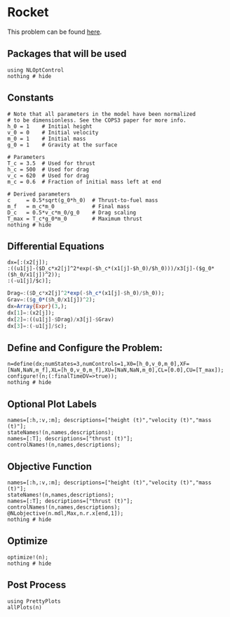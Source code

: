 # Rocket

This problem can be found [here](https://github.com/JuliaOpt/juliaopt-notebooks/blob/master/notebooks/JuMP-Rocket.ipynb).

## Packages that will be used
```@example Rocket
using NLOptControl
nothing # hide
```

## Constants
```@example Rocket
# Note that all parameters in the model have been normalized
# to be dimensionless. See the COPS3 paper for more info.
h_0 = 1    # Initial height
v_0 = 0    # Initial velocity
m_0 = 1    # Initial mass
g_0 = 1    # Gravity at the surface

# Parameters
T_c = 3.5  # Used for thrust
h_c = 500  # Used for drag
v_c = 620  # Used for drag
m_c = 0.6  # Fraction of initial mass left at end

# Derived parameters
c     = 0.5*sqrt(g_0*h_0)  # Thrust-to-fuel mass
m_f   = m_c*m_0            # Final mass
D_c   = 0.5*v_c*m_0/g_0    # Drag scaling
T_max = T_c*g_0*m_0        # Maximum thrust
nothing # hide
```

## Differential Equations
```@setup Rocket
dx=[:(x2[j]);
:((u1[j]-($D_c*x2[j]^2*exp(-$h_c*(x1[j]-$h_0)/$h_0)))/x3[j]-($g_0*($h_0/x1[j])^2));
:(-u1[j]/$c)];
```

```julia
Drag=:($D_c*x2[j]^2*exp(-$h_c*(x1[j]-$h_0)/$h_0));
Grav=:($g_0*($h_0/x1[j])^2);
dx=Array{Expr}(3,);
dx[1]=:(x2[j]);
dx[2]=:((u1[j]-$Drag)/x3[j]-$Grav)
dx[3]=:(-u1[j]/$c);
```


## Define and Configure the Problem:
```@example Rocket
n=define(dx;numStates=3,numControls=1,X0=[h_0,v_0,m_0],XF=[NaN,NaN,m_f],XL=[h_0,v_0,m_f],XU=[NaN,NaN,m_0],CL=[0.0],CU=[T_max]);
configure!(n;(:finalTimeDV=>true));
nothing # hide
```
## Optional Plot Labels
```@example Rocket
names=[:h,:v,:m]; descriptions=["height (t)","velocity (t)","mass (t)"];
stateNames!(n,names,descriptions);
names=[:T]; descriptions=["thrust (t)"];
controlNames!(n,names,descriptions);
```

## Objective Function
```@example Rocket
names=[:h,:v,:m]; descriptions=["height (t)","velocity (t)","mass (t)"];
stateNames!(n,names,descriptions);
names=[:T]; descriptions=["thrust (t)"];
controlNames!(n,names,descriptions);
@NLobjective(n.mdl,Max,n.r.x[end,1]);
nothing # hide
```

## Optimize
```@example Rocket
optimize!(n);
nothing # hide
```

## Post Process
```@example Rocket
using PrettyPlots
allPlots(n)
```
